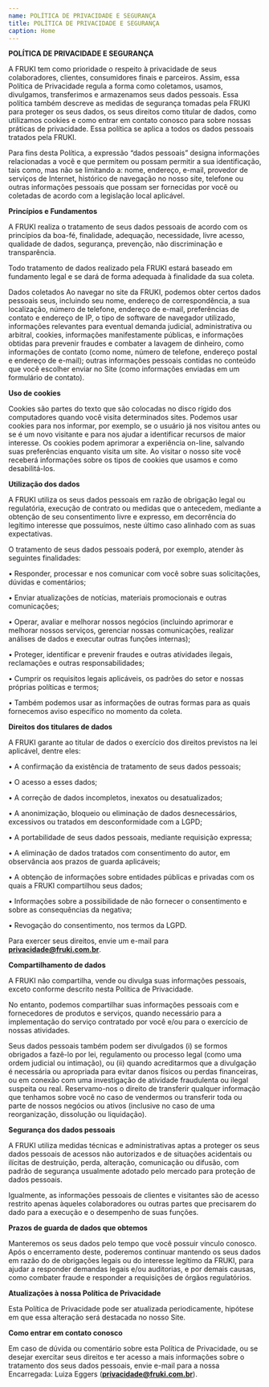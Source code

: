 ```yaml
---
name: POLÍTICA DE PRIVACIDADE E SEGURANÇA
title: POLÍTICA DE PRIVACIDADE E SEGURANÇA
caption: Home
---
```

**POLÍTICA DE PRIVACIDADE E SEGURANÇA**

A FRUKI tem como prioridade o respeito à privacidade de seus colaboradores, clientes, consumidores finais e parceiros. Assim, essa Política de Privacidade regula a forma como coletamos, usamos, divulgamos, transferimos e armazenamos seus dados pessoais. Essa política também descreve as medidas de segurança tomadas pela FRUKI para proteger os seus dados, os seus direitos como titular de dados, como utilizamos cookies e como entrar em contato conosco para sobre nossas práticas de privacidade. Essa política se aplica a todos os dados pessoais tratados pela FRUKI.

Para fins desta Política, a expressão “dados pessoais” designa informações relacionadas a você e que permitem ou possam permitir a sua identificação, tais como, mas não se limitando a: nome, endereço, e-mail, provedor de serviços de Internet, histórico de navegação no nosso site, telefone ou outras informações pessoais que possam ser fornecidas por você ou coletadas de acordo com a legislação local aplicável.

**Princípios e Fundamentos**

A FRUKI realiza o tratamento de seus dados pessoais de acordo com os princípios da boa-fé, finalidade, adequação, necessidade, livre acesso, qualidade de dados, segurança, prevenção, não discriminação e transparência.

Todo tratamento de dados realizado pela FRUKI estará baseado em fundamento legal e se dará de forma adequada à finalidade da sua coleta.

Dados coletados Ao navegar no site da FRUKI, podemos obter certos dados pessoais seus, incluindo seu nome, endereço de correspondência, a sua localização, número de telefone, endereço de e-mail, preferências de contato e endereço de IP, o tipo de software de navegador utilizado, informações relevantes para eventual demanda judicial, administrativa ou arbitral, cookies, informações manifestamente públicas, e informações obtidas para prevenir fraudes e combater a lavagem de dinheiro, como informações de contato (como nome, número de telefone, endereço postal e endereço de e-mail); outras informações pessoais contidas no conteúdo que você escolher enviar no Site (como informações enviadas em um formulário de contato). 

**Uso de cookies**

Cookies são partes do texto que são colocadas no disco rígido dos computadores quando você visita determinados sites. Podemos usar cookies para nos informar, por exemplo, se o usuário já nos visitou antes ou se é um novo visitante e para nos ajudar a identificar recursos de maior interesse. Os cookies podem aprimorar a experiência on-line, salvando suas preferências enquanto visita um site. Ao visitar o nosso site você receberá informações sobre os tipos de cookies que usamos e como desabilitá-los.

**Utilização dos dados**

A FRUKI utiliza os seus dados pessoais em razão de obrigação legal ou regulatória, execução de contrato ou medidas que o antecedem, mediante a obtenção de seu consentimento livre e expresso, em decorrência do legítimo interesse que possuímos, neste último caso alinhado com as suas expectativas.

O tratamento de seus dados pessoais poderá, por exemplo, atender às seguintes finalidades:

• Responder, processar e nos comunicar com você sobre suas solicitações, dúvidas e comentários;

• Enviar atualizações de notícias, materiais promocionais e outras comunicações;

• Operar, avaliar e melhorar nossos negócios (incluindo aprimorar e melhorar nossos serviços, gerenciar nossas comunicações, realizar análises de dados e executar outras funções internas);

• Proteger, identificar e prevenir fraudes e outras atividades ilegais, reclamações e outras responsabilidades;

• Cumprir os requisitos legais aplicáveis, os padrões do setor e nossas próprias políticas e termos;

• Também podemos usar as informações de outras formas para as quais fornecemos aviso específico no momento da coleta.

**Direitos dos titulares de dados**

A FRUKI garante ao titular de dados o exercício dos direitos previstos na lei aplicável, dentre eles:

• A confirmação da existência de tratamento de seus dados pessoais;

• O acesso a esses dados;

• A correção de dados incompletos, inexatos ou desatualizados;

• A anonimização, bloqueio ou eliminação de dados desnecessários, excessivos ou tratados em desconformidade com a LGPD;

• A portabilidade de seus dados pessoais, mediante requisição expressa;

• A eliminação de dados tratados com consentimento do autor, em observância aos prazos de guarda aplicáveis;

• A obtenção de informações sobre entidades públicas e privadas com os quais a FRUKI compartilhou seus dados;

• Informações sobre a possibilidade de não fornecer o consentimento e sobre as consequências da negativa;

• Revogação do consentimento, nos termos da LGPD.

Para exercer seus direitos, envie um e-mail para **privacidade@fruki.com.br**.

**Compartilhamento de dados**

A FRUKI não compartilha, vende ou divulga suas informações pessoais, exceto conforme descrito nesta Política de Privacidade.

No entanto, podemos compartilhar suas informações pessoais com e fornecedores de produtos e serviços, quando necessário para a implementação do serviço contratado por você e/ou para o exercício de nossas atividades.

Seus dados pessoais também podem ser divulgados (i) se formos obrigados a fazê-lo por lei, regulamento ou processo legal (como uma ordem judicial ou intimação), ou (ii) quando acreditarmos que a divulgação é necessária ou apropriada para evitar danos físicos ou perdas financeiras, ou em conexão com uma investigação de atividade fraudulenta ou ilegal suspeita ou real. Reservamo-nos o direito de transferir qualquer informação que tenhamos sobre você no caso de vendermos ou transferir toda ou parte de nossos negócios ou ativos (inclusive no caso de uma reorganização, dissolução ou liquidação).

**Segurança dos dados pessoais**

A FRUKI utiliza medidas técnicas e administrativas aptas a proteger os seus dados pessoais de acessos não autorizados e de situações acidentais ou ilícitas de destruição, perda, alteração, comunicação ou difusão, com padrão de segurança usualmente adotado pelo mercado para proteção de dados pessoais.

Igualmente, as informações pessoais de clientes e visitantes são de acesso restrito apenas àqueles colaboradores ou outras partes que precisarem do dado para a execução e o desempenho de suas funções.

**Prazos de guarda de dados que obtemos**

Manteremos os seus dados pelo tempo que você possuir vínculo conosco. Após o encerramento deste, poderemos continuar mantendo os seus dados em razão do de obrigações legais ou do interesse legítimo da FRUKI, para ajudar a responder demandas legais e/ou auditorias, e por demais causas, como combater fraude e responder a requisições de órgãos regulatórios.

**Atualizações à nossa Política de Privacidade**

Esta Política de Privacidade pode ser atualizada periodicamente, hipótese em que essa alteração será destacada no nosso Site.

**Como entrar em contato conosco**

Em caso de dúvida ou comentário sobre esta Política de Privacidade, ou se desejar exercitar seus direitos e ter acesso a mais informações sobre o tratamento dos seus dados pessoais, envie e-mail para a nossa Encarregada: Luiza Eggers (**privacidade@fruki.com.br**).